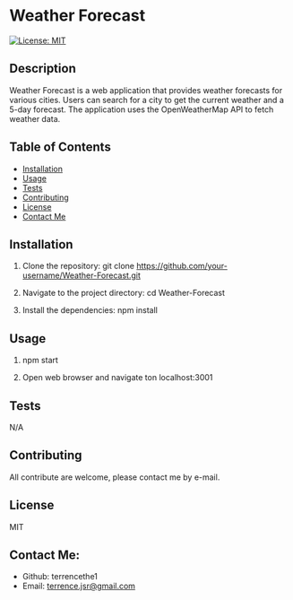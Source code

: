 # Weather Forecast

  [![License: MIT](https://img.shields.io/badge/License-MIT-yellow.svg)](https://opensource.org/licenses/MIT)
  

  ## Description 
  Weather Forecast is a web application that provides weather forecasts for various cities. Users can search for a city to get the current weather and a 5-day forecast. The application uses the OpenWeatherMap API to fetch weather data.
  


  ## Table of Contents
  * [Installation](#installation)
  * [Usage](#usage)
  * [Tests](#tests)
  * [Contributing](#contributing)
  * [License](#license)
  * [Contact Me](#contact-me)
  
 


  
  ## Installation 

1. Clone the repository:
   git clone https://github.com/your-username/Weather-Forecast.git

2. Navigate to the project directory: cd Weather-Forecast

3. Install the dependencies: npm install

  
  ## Usage 
 
 1. npm start

 2. Open web browser and navigate ton localhost:3001

  
  ## Tests 
 N/A
  
  ## Contributing 
  All contribute are welcome, please contact me by e-mail.

  ## License 
  MIT
  
  
  ## Contact Me:
  * Github: terrencethe1
  * Email: terrence.jsr@gmail.com

 